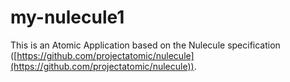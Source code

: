 # my-nulecule1


This is an Atomic Application based on the Nulecule specification
([https://github.com/projectatomic/nulecule](https://github.com/projectatomic/nulecule)).

